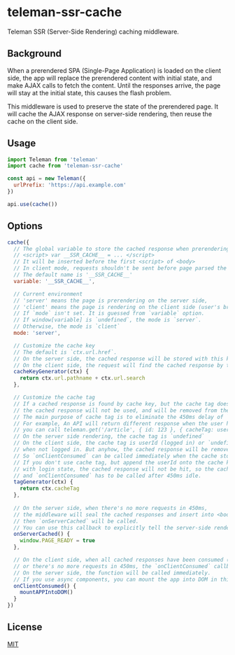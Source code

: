 # teleman-ssr-cache
Teleman SSR (Server-Side Rendering) caching middleware.

## Background
When a prerendered SPA (Single-Page Application) is loaded on the client side, the app will replace the
prerendered content with initial state, and make AJAX calls to fetch the content.
Until the responses arrive, the page will stay at the initial state, this causes the flash problem.

This middleware is used to preserve the state of the prerendered page.
It will cache the AJAX response on server-side rendering, then reuse the cache on the client side.

## Usage
```js
import Teleman from 'teleman'
import cache from 'teleman-ssr-cache'

const api = new Teleman({
  urlPrefix: 'https://api.example.com'
})

api.use(cache())
```

## Options

```js
cache({
  // The global variable to store the cached response when prerendering on the server side. e.g.
  // <script> var __SSR_CACHE__ = ... </script>
  // It will be inserted before the first <script> of <body>
  // In client mode, requests shouldn't be sent before page parsed the <script> tag.
  // The default name is '__SSR_CACHE__'
  variable: '__SSR_CACHE__',

  // Current environment
  // 'server' means the page is prerendering on the server side,
  // 'client' means the page is rendering on the client side (user's browser).
  // If `mode` isn't set. It is guessed from `variable` option.
  // If window[variable] is `undefined`, the mode is `server`.
  // Otherwise, the mode is `client`
  mode: 'server',

  // Customize the cache key
  // The default is `ctx.url.href`.
  // On the server side, the cached response will be stored with this key.
  // On the client side, the request will find the cached response by this key.
  cacheKeyGenerator(ctx) {
    return ctx.url.pathname + ctx.url.search
  },

  // Customize the cache tag
  // If a cached response is found by cache key, but the cache tag doesn't met,
  // the cached response will not be used, and will be removed from the cache store.
  // The main purpose of cache tag is to eliminate the 450ms delay of `onClientConsumed` callback in some circumstances.
  // For example, An API will return different response when the user has logged in or not logged in,
  // you can call teleman.get('/article', { id: 123 }, { cacheTag: userId })
  // On the server side rendering, the cache tag is `undefined`
  // On the client side, the cache tag is userId (logged in) or `undefined` (not logged in), so the cache will be used only
  // when not logged in. But anyhow, the cached response will be removed from the cache store.
  // So `onClientConsumed` can be called immediately when the cache store becomes empty.
  // If you don't use cache tag, but append the userId onto the cache key. On the client side, when the request is sent
  // with login state, the cached response will not be hit, so the cache store will never be empty,
  // and `onClientConsumed` has to be called after 450ms idle.
  tagGenerator(ctx) {
    return ctx.cacheTag
  },
  
  // On the server side, when there's no more requests in 450ms,
  // the middleware will seal the cached responses and insert into <body>,
  // then `onServerCached` will be called.
  // You can use this callback to explicitly tell the server-side rendering engine the prerendering has complete.
  onServerCached() {
    window.PAGE_READY = true  
  },

  // On the client side, when all cached responses have been consumed (cache store is empty),
  // or there's no more requests in 450ms, the `onClientConsumed` callback will be called.
  // On the server side, the function will be called immediately.
  // If you use async components, you can mount the app into DOM in this callback to prevent flash problem.
  onClientConsumed() {
    mountAPPIntoDOM()
  }
})
```

## License
[MIT](LICENSE)
